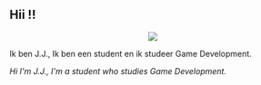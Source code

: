 ## Hii !! 

<div style align= center>
<img src="../Images/Tumblr_p90h1oABTL1vltj92o2_1280.jpg">
</div>

Ik ben J.J., Ik ben een student en ik studeer Game Development.

_Hi I'm J.J., I'm a student who studies Game Development._
